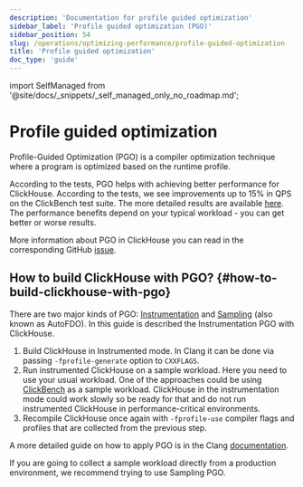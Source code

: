 ```yaml
---
description: 'Documentation for profile guided optimization'
sidebar_label: 'Profile guided optimization (PGO)'
sidebar_position: 54
slug: /operations/optimizing-performance/profile-guided-optimization
title: 'Profile guided optimization'
doc_type: 'guide'
---
```


import SelfManaged from '@site/docs/_snippets/_self_managed_only_no_roadmap.md';

# Profile guided optimization

Profile-Guided Optimization (PGO) is a compiler optimization technique where a program is optimized based on the runtime profile.

According to the tests, PGO helps with achieving better performance for ClickHouse. According to the tests, we see improvements up to 15% in QPS on the ClickBench test suite. The more detailed results are available [here](https://pastebin.com/xbue3HMU). The performance benefits depend on your typical workload - you can get better or worse results.

More information about PGO in ClickHouse you can read in the corresponding GitHub [issue](https://github.com/ClickHouse/ClickHouse/issues/44567).

## How to build ClickHouse with PGO? {#how-to-build-clickhouse-with-pgo}

There are two major kinds of PGO: [Instrumentation](https://clang.llvm.org/docs/UsersManual.html#using-sampling-profilers) and [Sampling](https://clang.llvm.org/docs/UsersManual.html#using-sampling-profilers) (also known as AutoFDO). In this guide is described the Instrumentation PGO with ClickHouse.

1. Build ClickHouse in Instrumented mode. In Clang it can be done via passing `-fprofile-generate` option to `CXXFLAGS`.
2. Run instrumented ClickHouse on a sample workload. Here you need to use your usual workload. One of the approaches could be using [ClickBench](https://github.com/ClickHouse/ClickBench) as a sample workload. ClickHouse in the instrumentation mode could work slowly so be ready for that and do not run instrumented ClickHouse in performance-critical environments.
3. Recompile ClickHouse once again with `-fprofile-use` compiler flags and profiles that are collected from the previous step.

A more detailed guide on how to apply PGO is in the Clang [documentation](https://clang.llvm.org/docs/UsersManual.html#profile-guided-optimization).

If you are going to collect a sample workload directly from a production environment, we recommend trying to use Sampling PGO.
